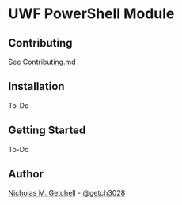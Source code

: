 # UWF PowerShell Module

## Contributing

See [Contributing.md](docs/contributing.md)

## Installation

To-Do

## Getting Started

To-Do

## Author

[Nicholas M. Getchell](https://github.com/ngetchell) - [@getch3028](https://twitter.com/getch3028)